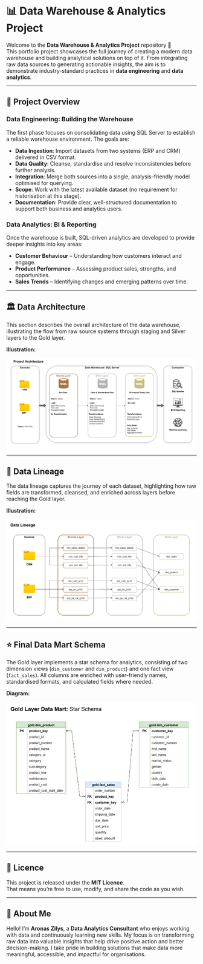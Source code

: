 # 📊 Data Warehouse & Analytics Project

Welcome to the **Data Warehouse & Analytics Project** repository 🚀  
This portfolio project showcases the full journey of creating a modern data warehouse and building analytical solutions on top of it. From integrating raw data sources to generating actionable insights, the aim is to demonstrate industry-standard practices in **data engineering** and **data analytics**.

---

## 🔧 Project Overview

### Data Engineering: Building the Warehouse
The first phase focuses on consolidating data using SQL Server to establish a reliable warehouse environment. The goals are:

- **Data Ingestion**: Import datasets from two systems (ERP and CRM) delivered in CSV format.  
- **Data Quality**: Cleanse, standardise and resolve inconsistencies before further analysis.  
- **Integration**: Merge both sources into a single, analysis-friendly model optimised for querying.  
- **Scope**: Work with the latest available dataset (no requirement for historisation at this stage).  
- **Documentation**: Provide clear, well-structured documentation to support both business and analytics users.  

### Data Analytics: BI & Reporting
Once the warehouse is built, SQL-driven analytics are developed to provide deeper insights into key areas:

- **Customer Behaviour** – Understanding how customers interact and engage.  
- **Product Performance** – Assessing product sales, strengths, and opportunities.  
- **Sales Trends** – Identifying changes and emerging patterns over time.    

---

## 🏛 Data Architecture

This section describes the overall architecture of the data warehouse, illustrating the flow from raw source systems through staging and Silver layers to the Gold layer.  

**Illustration:**  

![Project_Architecture_Flow](Documents/Project_Architecture_Flow.png)

---

## 🔄 Data Lineage

The data lineage captures the journey of each dataset, highlighting how raw fields are transformed, cleansed, and enriched across layers before reaching the Gold layer.  

**Illustration:**  

![Data_Lineage](Documents/Data_Lineage.png)


---

## ⭐ Final Data Mart Schema

The Gold layer implements a star schema for analytics, consisting of two dimension views (`dim_customer` and `dim_product`) and one fact view (`fact_sales`). All columns are enriched with user-friendly names, standardised formats, and calculated fields where needed.  

**Diagram:**  

![Documents/Data_Mart_Star_Schema.png](Documents/Data_Mart_Star_Schema.png)

---

## 📖 Licence

This project is released under the **MIT Licence**.  
That means you’re free to use, modify, and share the code as you wish.

---

## 👤 About Me

Hello! I’m **Aronas Zilys**, a **Data Analytics Consultant** who enjoys working with data and continuously learning new skills. My focus is on transforming raw data into valuable insights that help drive positive action and better decision-making. I take pride in building solutions that make data more meaningful, accessible, and impactful for organisations.

